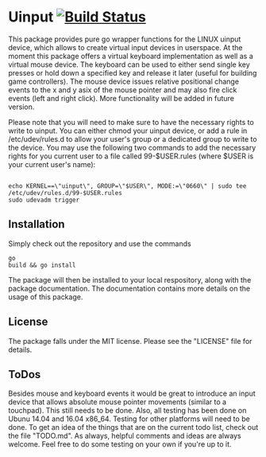 Uinput [![Build Status](https://travis-ci.org/bendahl/uinput.svg?branch=master)](https://travis-ci.org/bendahl/uinput)
======

This package provides pure go wrapper functions for the LINUX uinput device, which allows to create virtual input devices in userspace. At the moment this package offers a virtual keyboard implementation as well as a virtual mouse device. The keyboard can be used to either send single key presses or hold down a specified key and release it later (useful for building game controllers). The mouse device issues relative positional change events to the x and y asix of the mouse pointer and may also fire click events (left and right click). More functionality will be added in future version. 

Please note that you will need to make sure to have the necessary rights to write to uinput. You can either chmod your uinput device, or add a rule in /etc/udev/rules.d to allow your user's group or a dedicated group to write to the device.
You may use the following two commands to add the necessary rights for you current user to a file called 99-$USER.rules (where $USER is your current user's name):
<pre><code>
echo KERNEL==\"uinput\", GROUP=\"$USER\", MODE:=\"0660\" | sudo tee /etc/udev/rules.d/99-$USER.rules
sudo udevadm trigger
</code></pre>

Installation
-------------
Simply check out the repository and use the commands <pre><code>go build && go install</code></pre> The package will then be installed to your local respository, along with the package documentation. The documentation contains more details on the usage of this package. 

License
--------
The package falls under the MIT license. Please see the "LICENSE" file for details.

ToDos
------------------
Besides mouse and keyboard events it would be great to introduce an input device that allows absolute mouse pointer movements (similar to a touchpad). This still needs to be done. Also, all testing has been done on Ubunu 14.04 and 16.04 x86\_64. Testing for other platforms will need to be done. To get an idea of the things that are on the current todo list, check out the file "TODO.md". As always, helpful comments and ideas are always welcome. Feel free to do some testing on your own if you're up to it.

